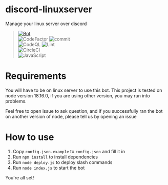 # discord-linuxserver
Manage your linux server over discord

> [![Bot](https://github-readme-stats.vercel.app/api/pin/?username=ItzMiracleOwO&repo=discord-linuxserver&show_icons=true&bg_color=23272A&title_color=FF73F1&text_color=FFC0CB&icon_color=9B84EE&count_private=true&border_color=fAA61A&border_radius=10)](https://github.com/ItzMiracleOwO/discord-linuxserver)  
> ![CodeFactor](https://img.shields.io/codefactor/grade/github/ItzMiracleOwO/discord-linuxserver/main?color=%23F44A6A&logo=codefactor&style=for-the-badge) ![commit](https://img.shields.io/github/last-commit/ItzMiracleOwO/discord-linuxserver?color=%23181717&logo=GitHub&style=for-the-badge)  
> ![CodeQL](https://img.shields.io/github/workflow/status/RadishTeam/RadishBot/CodeQL?label=CodeQL&style=for-the-badge) ![Lint](https://img.shields.io/github/workflow/status/RadishTeam/RadishBot/Lint?label=Lint&style=for-the-badge)  
> ![CircleCI](https://img.shields.io/circleci/build/github/RadishTeam/RadishBot?label=CircleCI&style=for-the-badge)  
> ![JavaScript](https://img.shields.io/badge/JavaScript-yellow?style=for-the-badge&logo=JavaScript) 

# Requirements
You will have to be on linux server to use this bot.
This project is tested on node version 18.16.0, 
if you are using other version, you may run into problems.

Feel free to open issue to ask question, 
and if you successfully ran the bot on another version of node,
please tell us by opening an issue

# How to use
1. Copy `config.json.example` to `config.json` and fill it in
2. Run `npm install` to install dependencies
3. Run `node deploy.js` to deploy slash commands 
4. Run `node index.js` to start the bot

You're all set!